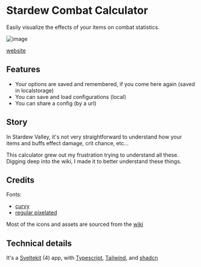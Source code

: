 # Stardew Combat Calculator

Easily visualize the effects of your items on combat statistics.

![image](https://github.com/user-attachments/assets/5e585fff-3817-4fc3-954e-b63e113cffa5)

[website](https://www.stardew-combat-calculator.com/)

## Features

- Your options are saved and remembered, if you come here again (saved in localstorage)
- You can save and load configurations (local)
- You can share a config (by a url)

## Story

In Stardew Valley, it's not very straightforward to understand how your items and buffs effect damage, crit chance, etc...

This calculator grew out my frustration trying to understand all these. Digging deep into the wiki, I made it to better understand these things.

## Credits

Fonts:

- [curvy](https://www.reddit.com/r/StardewValley/comments/4dtgp7/by_popular_request_a_stardew_valley_font_for_your/)
- [regular pixelated](https://fontstruct.com/fontstructions/show/2216855/svthin-6)

Most of the icons and assets are sourced from the [wiki](https://stardewvalleywiki.com/)

## Technical details

It's a [Sveltekit](https://kit.svelte.dev/) (4) app, with [Typescript](https://www.typescriptlang.org/), [Tailwind](https://tailwindcss.com/), and [shadcn](https://www.shadcn-svelte.com/docs/components/tooltip)

